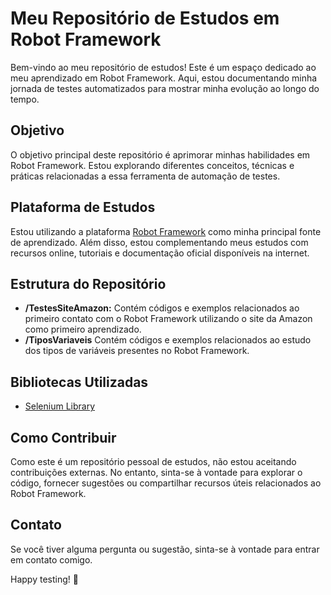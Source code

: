 # Meu Repositório de Estudos em Robot Framework

Bem-vindo ao meu repositório de estudos! Este é um espaço dedicado ao meu aprendizado em Robot Framework. Aqui, estou documentando minha jornada de testes automatizados para mostrar minha evolução ao longo do tempo.

## Objetivo

O objetivo principal deste repositório é aprimorar minhas habilidades em Robot Framework. Estou explorando diferentes conceitos, técnicas e práticas relacionadas a essa ferramenta de automação de testes.

## Plataforma de Estudos

Estou utilizando a plataforma [Robot Framework](https://robotframework.org/) como minha principal fonte de aprendizado. Além disso, estou complementando meus estudos com recursos online, tutoriais e documentação oficial disponíveis na internet.

## Estrutura do Repositório

- **/TestesSiteAmazon:** Contém códigos e exemplos relacionados ao primeiro contato com o Robot Framework utilizando o site da Amazon como primeiro aprendizado.
- **/TiposVariaveis** Contém códigos e exemplos relacionados ao estudo dos tipos de variáveis presentes no Robot Framework.

## Bibliotecas Utilizadas

- [Selenium Library](https://github.com/robotframework/SeleniumLibrary/)

## Como Contribuir

Como este é um repositório pessoal de estudos, não estou aceitando contribuições externas. No entanto, sinta-se à vontade para explorar o código, fornecer sugestões ou compartilhar recursos úteis relacionados ao Robot Framework.

## Contato

Se você tiver alguma pergunta ou sugestão, sinta-se à vontade para entrar em contato comigo.

Happy testing! 🤖